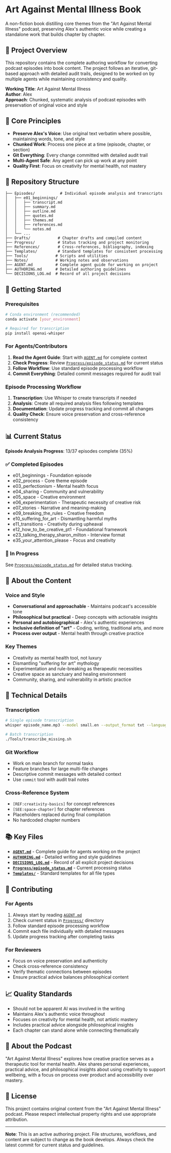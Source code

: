 # Art Against Mental Illness Book

A non-fiction book distilling core themes from the "Art Against Mental Illness" podcast, preserving Alex's authentic voice while creating a standalone work that builds chapter by chapter.

## 📖 Project Overview

This repository contains the complete authoring workflow for converting podcast episodes into book content. The project follows an iterative, git-based approach with detailed audit trails, designed to be worked on by multiple agents while maintaining consistency and quality.

**Working Title**: Art Against Mental Illness  
**Author**: Alex  
**Approach**: Chunked, systematic analysis of podcast episodes with preservation of original voice and style

## 🎯 Core Principles

- **Preserve Alex's Voice**: Use original text verbatim where possible, maintaining words, tone, and style
- **Chunked Work**: Process one piece at a time (episode, chapter, or section)
- **Git Everything**: Every change committed with detailed audit trail
- **Multi-Agent Safe**: Any agent can pick up work at any point
- **Quality First**: Focus on creativity for mental health, not mastery

## 📁 Repository Structure

```
├── Episodes/           # Individual episode analysis and transcripts
│   ├── e01_beginnings/
│   │   ├── transcript.md
│   │   ├── summary.md
│   │   ├── outline.md
│   │   ├── quotes.md
│   │   ├── themes.md
│   │   ├── references.md
│   │   └── notes.md
│   └── ...
├── Drafts/            # Chapter drafts and compiled content
├── Progress/          # Status tracking and project monitoring
├── References/        # Cross-references, bibliography, indexing
├── Templates/         # Standard templates for consistent processing
├── Tools/            # Scripts and utilities
├── Notes/            # Working notes and observations
├── AGENT.md          # Complete agent guide for working on project
├── AUTHORING.md      # Detailed authoring guidelines
└── DECISIONS_LOG.md  # Record of all project decisions
```

## 🚀 Getting Started

### Prerequisites

```bash
# Conda environment (recommended)
conda activate [your_environment]

# Required for transcription
pip install openai-whisper
```

### For Agents/Contributors

1. **Read the Agent Guide**: Start with [`AGENT.md`](AGENT.md) for complete context
2. **Check Progress**: Review [`Progress/episode_status.md`](Progress/episode_status.md) for current status
3. **Follow Workflow**: Use standard episode processing workflow
4. **Commit Everything**: Detailed commit messages required for audit trail

### Episode Processing Workflow

1. **Transcription**: Use Whisper to create transcripts if needed
2. **Analysis**: Create all required analysis files following templates
3. **Documentation**: Update progress tracking and commit all changes
4. **Quality Check**: Ensure voice preservation and cross-reference consistency

## 📊 Current Status

**Episode Analysis Progress**: 13/37 episodes complete (35%)

### ✅ Completed Episodes
- e01_beginnings - Foundation episode
- e02_process - Core theme episode  
- e03_perfectionism - Mental health focus
- e04_sharing - Community and vulnerability
- e05_space - Creative environment
- e06_experimentation - Therapeutic necessity of creative risk
- e07_stories - Narrative and meaning-making
- e09_breaking_the_rules - Creative freedom
- e10_suffering_for_art - Dismantling harmful myths
- e11_transitions - Creativity during upheaval
- e12_how_to_be_creative_pt1 - Foundational framework
- e23_talking_therapy_sharon_milton - Interview format
- e35_your_attention_please - Focus and creativity

### 🔄 In Progress
See [`Progress/episode_status.md`](Progress/episode_status.md) for detailed status tracking.

## 🎨 About the Content

### Voice and Style
- **Conversational and approachable** - Maintains podcast's accessible tone
- **Philosophical but practical** - Deep concepts with actionable insights
- **Personal and autobiographical** - Alex's authentic experiences
- **Inclusive definition of "art"** - Coding, writing, traditional arts, and more
- **Process over output** - Mental health through creative practice

### Key Themes
- Creativity as mental health tool, not luxury
- Dismantling "suffering for art" mythology
- Experimentation and rule-breaking as therapeutic necessities
- Creative space as sanctuary and healing environment
- Community, sharing, and vulnerability in artistic practice

## 🔧 Technical Details

### Transcription
```bash
# Single episode transcription
whisper episode_name.mp3 --model small.en --output_format txt --language en

# Batch transcription
./Tools/transcribe_missing.sh
```

### Git Workflow
- Work on main branch for normal tasks
- Feature branches for large multi-file changes
- Descriptive commit messages with detailed context
- Use `commit` tool with audit trail notes

### Cross-Reference System
- `[REF:creativity-basics]` for concept references
- `[SEE:space-chapter]` for chapter references
- Placeholders replaced during final compilation
- No hardcoded chapter numbers

## 📚 Key Files

- **[`AGENT.md`](AGENT.md)** - Complete guide for agents working on the project
- **[`AUTHORING.md`](AUTHORING.md)** - Detailed writing and style guidelines
- **[`DECISIONS_LOG.md`](DECISIONS_LOG.md)** - Record of all explicit project decisions
- **[`Progress/episode_status.md`](Progress/episode_status.md)** - Current processing status
- **[`Templates/`](Templates/)** - Standard templates for all file types

## 🤝 Contributing

### For Agents
1. Always start by reading [`AGENT.md`](AGENT.md)
2. Check current status in [`Progress/`](Progress/) directory
3. Follow standard episode processing workflow
4. Commit each file individually with detailed messages
5. Update progress tracking after completing tasks

### For Reviewers
- Focus on voice preservation and authenticity
- Check cross-reference consistency
- Verify thematic connections between episodes
- Ensure practical advice balances philosophical content

## 📈 Quality Standards

- Should not be apparent AI was involved in the writing
- Maintains Alex's authentic voice throughout
- Focuses on creativity for mental health, not artistic mastery
- Includes practical advice alongside philosophical insights
- Each chapter can stand alone while connecting thematically

## 🎵 About the Podcast

"Art Against Mental Illness" explores how creative practice serves as a therapeutic tool for mental health. Alex shares personal experiences, practical advice, and philosophical insights about using creativity to support wellbeing, with a focus on process over product and accessibility over mastery.

## 📄 License

This project contains original content from the "Art Against Mental Illness" podcast. Please respect intellectual property rights and use appropriate attribution.

---

**Note**: This is an active authoring project. File structures, workflows, and content are subject to change as the book develops. Always check the latest commit for current status and guidelines.
